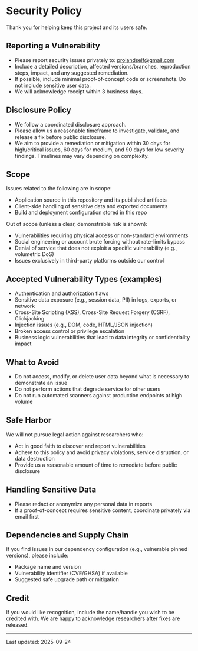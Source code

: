 # Security Policy

Thank you for helping keep this project and its users safe.

## Reporting a Vulnerability

- Please report security issues privately to: prolandself@gmail.com
- Include a detailed description, affected versions/branches, reproduction steps, impact, and any suggested remediation.
- If possible, include minimal proof-of-concept code or screenshots. Do not include sensitive user data.
- We will acknowledge receipt within 3 business days.

## Disclosure Policy

- We follow a coordinated disclosure approach.
- Please allow us a reasonable timeframe to investigate, validate, and release a fix before public disclosure.
- We aim to provide a remediation or mitigation within 30 days for high/critical issues, 60 days for medium, and 90 days for low severity findings. Timelines may vary depending on complexity.

## Scope

Issues related to the following are in scope:
- Application source in this repository and its published artifacts
- Client-side handling of sensitive data and exported documents
- Build and deployment configuration stored in this repo

Out of scope (unless a clear, demonstrable risk is shown):
- Vulnerabilities requiring physical access or non-standard environments
- Social engineering or account brute forcing without rate-limits bypass
- Denial of service that does not exploit a specific vulnerability (e.g., volumetric DoS)
- Issues exclusively in third-party platforms outside our control

## Accepted Vulnerability Types (examples)
- Authentication and authorization flaws
- Sensitive data exposure (e.g., session data, PII) in logs, exports, or network
- Cross-Site Scripting (XSS), Cross-Site Request Forgery (CSRF), Clickjacking
- Injection issues (e.g., DOM, code, HTML/JSON injection)
- Broken access control or privilege escalation
- Business logic vulnerabilities that lead to data integrity or confidentiality impact

## What to Avoid
- Do not access, modify, or delete user data beyond what is necessary to demonstrate an issue
- Do not perform actions that degrade service for other users
- Do not run automated scanners against production endpoints at high volume

## Safe Harbor

We will not pursue legal action against researchers who:
- Act in good faith to discover and report vulnerabilities
- Adhere to this policy and avoid privacy violations, service disruption, or data destruction
- Provide us a reasonable amount of time to remediate before public disclosure

## Handling Sensitive Data

- Please redact or anonymize any personal data in reports
- If a proof-of-concept requires sensitive content, coordinate privately via email first

## Dependencies and Supply Chain

If you find issues in our dependency configuration (e.g., vulnerable pinned versions), please include:
- Package name and version
- Vulnerability identifier (CVE/GHSA) if available
- Suggested safe upgrade path or mitigation

## Credit

If you would like recognition, include the name/handle you wish to be credited with. We are happy to acknowledge researchers after fixes are released.

---
Last updated: 2025-09-24
